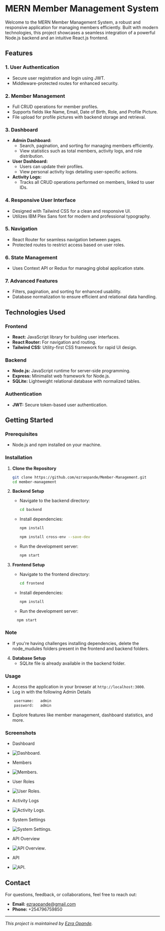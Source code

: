 # MERN Member Management System

Welcome to the MERN Member Management System, a robust and responsive application for managing members efficiently. Built with modern technologies, this project showcases a seamless integration of a powerful Node.js backend and an intuitive React.js frontend.

## Features

### 1. User Authentication

- Secure user registration and login using JWT.
- Middleware-protected routes for enhanced security.

### 2. Member Management

- Full CRUD operations for member profiles.
- Supports fields like Name, Email, Date of Birth, Role, and Profile Picture.
- File upload for profile pictures with backend storage and retrieval.

### 3. Dashboard

- **Admin Dashboard:**
  - Search, pagination, and sorting for managing members efficiently.
  - View statistics such as total members, activity logs, and role distribution.
- **User Dashboard:**
  - Users can update their profiles.
  - View personal activity logs detailing user-specific actions.
- **Activity Logs:**
  - Tracks all CRUD operations performed on members, linked to user IDs.

### 4. Responsive User Interface

- Designed with Tailwind CSS for a clean and responsive UI.
- Utilizes IBM Plex Sans font for modern and professional typography.

### 5. Navigation

- React Router for seamless navigation between pages.
- Protected routes to restrict access based on user roles.

### 6. State Management

- Uses Context API or Redux for managing global application state.

### 7. Advanced Features

- Filters, pagination, and sorting for enhanced usability.
- Database normalization to ensure efficient and relational data handling.

## Technologies Used

### Frontend

- **React:** JavaScript library for building user interfaces.
- **React Router:** For navigation and routing.
- **Tailwind CSS:** Utility-first CSS framework for rapid UI design.

### Backend

- **Node.js:** JavaScript runtime for server-side programming.
- **Express:** Minimalist web framework for Node.js.
- **SQLite:** Lightweight relational database with normalized tables.

### Authentication

- **JWT:** Secure token-based user authentication.

## Getting Started

### Prerequisites

- Node.js and npm installed on your machine.

### Installation

1. **Clone the Repository**

   ```bash
   git clone https://github.com/ezraopande/Member-Management.git
   cd member-management
   ```

2. **Backend Setup**

   - Navigate to the backend directory:
     ```bash
     cd backend
     ```
   - Install dependencies:

     ```bash
     npm install
     ```

     ```bash
     npm install cross-env --save-dev
     ```

   - Run the development server:
     ```bash
     npm start
     ```

3. **Frontend Setup**

   - Navigate to the frontend directory:
     ```bash
     cd frontend
     ```
   - Install dependencies:
     ```bash
     npm install
     ```
   - Run the development server:

   ```bash
     npm start
   ```

### Note

- If you're having challenges installing dependencies, delete the node_mudules folders present in the frontend and backend folders.

4. **Database Setup**
   - SQLite file is already available in the backend folder.

### Usage

- Access the application in your browser at `http://localhost:3000`.
- Log in with the following Admin Details

```bash
    username:   admin
    password:   admin
```

- Explore features like member management, dashboard statistics, and more.

### Screenshots

- Dashboard
- ![Dashboard](screenshots/dashboard.png).

- Members

- ![Members](screenshots/members.png).

- User Roles
- ![User Roles](screenshots/roles.png).

- Activity Logs

- ![Activity Logs](screenshots/logs.png).

- System Settings

- ![System Settings](screenshots/panel.png).

- API Overview

- ![API Overview](screenshots/api-view.png).

- API

- ![API ](screenshots/api.png).

## Contact

For questions, feedback, or collaborations, feel free to reach out:

- **Email:** ezraopande@gmail.com
- **Phone:** +254796759850

---

_This project is maintained by [Ezra Opande](https://github.com/ezraopande)._
